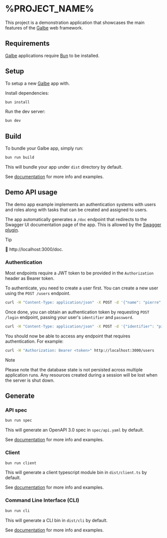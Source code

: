 # %PROJECT_NAME%

This project is a demonstration application that showcases the main features of the [Galbe](https://galbe.dev) web framework.

## Requirements

[Galbe](https://galbe.dev) applications require [Bun](https://bun.sh) to be installed.

## Setup

To setup a new [Galbe](https://galbe.dev) app with.

Install dependencies:

```bash
bun install
```

Run the dev server:

```bash
bun dev
```

## Build

To bundle your Galbe app, simply run:

```bash
bun run build
```

This will bundle your app under `dist` directory by default.

See [documentation](https://galbe.dev/documentation) for more info and examples.

## Demo API usage

The demo app example implements an authentication systems with users and roles along with tasks that can be created and assigned to users.

The app automatically generates a `/doc` endpoint that redirects to the Swagger UI documentation page of the app.
This is allowed by the [Swagger plugin](https://galbe.dev/plugins).

> [!TIP]
> 📖 http://localhost:3000/doc.

### Authentication

Most endpoints require a JWT token to be provided in the `Authorization` header as Bearer token.

To authenticate, you need to create a user first. You can create a new user using the `POST /users` endpoint.

```bash
curl -H "Content-Type: application/json" -X POST -d '{"name": "pierre", "email": "pierre@example.com","password": "12345678"}' http://localhost:3000/users
```

Once done, you can obtain an authentication token by requesting `POST /login` endpoint, passing your user's `identifier` and `password`.

```bash
curl -H "Content-Type: application/json" -X POST -d '{"identifier": "pierre","password": "12345678"}' http://localhost:3000/login
```

You should now be able to access any endpoint that requires authentication. For example:

```bash
curl -H "Authorization: Bearer <token>" http://localhost:3000/users
```

> [!NOTE]
> Please note that the database state is not persisted across multiple application runs. Any resources created during a session will be lost when the server is shut down.

## Generate

### API spec

```bash
bun run spec
```

This will generate an OpenAPI 3.0 spec in `spec/api.yaml` by default.

See [documentation](https://galbe.dev/documentation) for more info and examples.

### Client

```bash
bun run client
```

This will generate a client typescript module bin in `dist/client.ts` by default.

See [documentation](https://galbe.dev/documentation) for more info and examples.

### Command Line Interface (CLI)

```bash
bun run cli
```

This will generate a CLI bin in `dist/cli` by default.

See [documentation](https://galbe.dev/documentation) for more info and examples.
